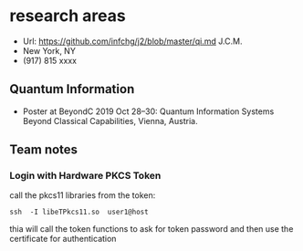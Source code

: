 # research areas

  - Url: https://github.com/infchg/j2/blob/master/qi.md   J.C.M. 
  - New York, NY
  - (917) 815 xxxx

## Quantum Information

- Poster at BeyondC 2019 Oct 28–30: Quantum Information Systems Beyond Classical Capabilities, Vienna, Austria.


## Team notes

### Login with Hardware PKCS Token

call the pkcs11 libraries from the token:

    ssh  -I libeTPkcs11.so  user1@host 
   
thia will call the token functions to ask for token password and then use the certificate for authentication

